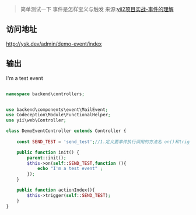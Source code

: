 > 简单测试一下 事件是怎样宝义与触发
> 来源:[yii2项目实战-事件的理解](http://www.manks.top/document/yii2-event.html)   

## 访问地址
http://ysk.dev/admin/demo-event/index    

## 输出
I'm a test event   

```php

namespace backend\controllers;


use backend\components\event\MailEvent;
use Codeception\Module\FunctionalHelper;
use yii\web\Controller;

class DemoEventController extends Controller {
    
    const SEND_TEST = 'send_test';//1.定义要事件执行调用的方法名 on()和trigger(),会调用到

    public function init() {
        parent::init();
        $this->on(self::SEND_TEST,function (){
            echo "I'm a test event" ;
        });
    }

    public function actionIndex(){
        $this->trigger(self::SEND_TEST);
    }
}

```